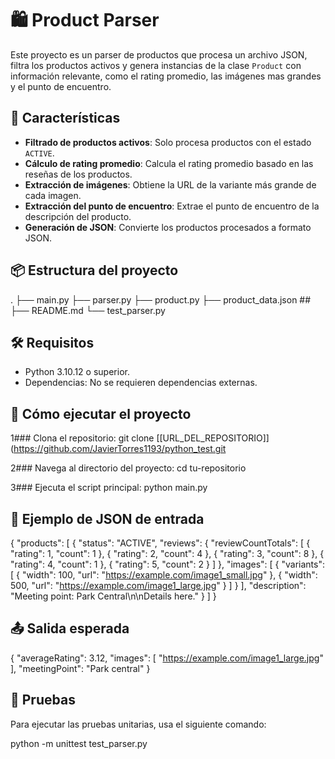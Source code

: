# 🛍️ Product Parser

Este proyecto es un parser de productos que procesa un archivo JSON, filtra los productos activos y genera instancias de la clase `Product` con información relevante, como el rating promedio, las imágenes mas grandes y el punto de encuentro.

## 🚀 Características

- **Filtrado de productos activos**: Solo procesa productos con el estado `ACTIVE`.
- **Cálculo de rating promedio**: Calcula el rating promedio basado en las reseñas de los productos.
- **Extracción de imágenes**: Obtiene la URL de la variante más grande de cada imagen.
- **Extracción del punto de encuentro**: Extrae el punto de encuentro de la descripción del producto.
- **Generación de JSON**: Convierte los productos procesados a formato JSON.

## 📦 Estructura del proyecto
.
├── main.py
├── parser.py
├── product.py
├── product_data.json ##
├── README.md
└── test_parser.py

## 🛠️ Requisitos

- Python 3.10.12 o superior.
- Dependencias: No se requieren dependencias externas.

## 🚀 Cómo ejecutar el proyecto

1### Clona el repositorio:
  git clone [[URL_DEL_REPOSITORIO]](https://github.com/JavierTorres1193/python_test.git
  
2### Navega al directorio del proyecto:
  cd tu-repositorio

3### Ejecuta el script principal:
  python main.py

## 📄 Ejemplo de JSON de entrada
{
  "products": [
    {
      "status": "ACTIVE",
      "reviews": {
        "reviewCountTotals": [
          { "rating": 1, "count": 1 },
          { "rating": 2, "count": 4 },
          { "rating": 3, "count": 8 },
          { "rating": 4, "count": 1 },
          { "rating": 5, "count": 2 }
        ]
      },
      "images": [
        {
          "variants": [
            { "width": 100, "url": "https://example.com/image1_small.jpg" },
            { "width": 500, "url": "https://example.com/image1_large.jpg" }
          ]
        }
      ],
      "description": "Meeting point: Park Central\n\nDetails here."
    }
  ]
}
## 📤 Salida esperada
{
  "averageRating": 3.12,
  "images": [
    "https://example.com/image1_large.jpg"
  ],
  "meetingPoint": "Park central"
}
## 🧪 Pruebas

Para ejecutar las pruebas unitarias, usa el siguiente comando:

python -m unittest test_parser.py
